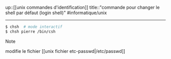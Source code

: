 up::[[unix commandes d'identification]]
title::"commande pour changer le shell par défaut (login shell)"
#informatique/unix

----

```bash
$ chsh  # mode interactif
$ chsh pierre /bin/csh
```


> [!note]
> modifie le fichier [[unix fichier etc-passwd|/etc/passwd]]
